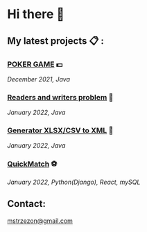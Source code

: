 # Hi there 👋

## My latest projects :clipboard: :

### [POKER GAME](https://github.com/MStrzezon/Poker) :dollar:
*December 2021, Java*

### [Readers and writers problem](https://github.com/MStrzezon/readersAndWriters) :blue_book:
*January 2022, Java*

### [Generator XLSX/CSV to XML](https://github.com/MStrzezon/generator_jpk) :open_file_folder:
*January 2022, Java*

### [QuickMatch](https://github.com/TripleM-MMM/QuickMatch) :soccer:
*January 2022, Python(Django), React, mySQL*

## Contact:

mstrzezon@gmail.com


